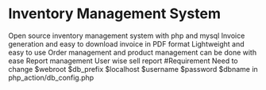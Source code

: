 # Inventory Management System
Open source inventory management system with php and mysql
Invoice generation and easy to download invoice in PDF format
Lightweight and easy to use
Order management and product management can be done with ease
Report management
User wise sell report
#Requirement
Need to change
$webroot
$db_prefix
$localhost
$username
$password
$dbname
in php_action/db_config.php

